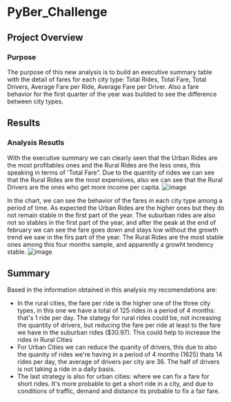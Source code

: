 # PyBer_Challenge

## Project Overview
### Purpose
The purpose of this new analysis is to build an executive summary table with the detail of fares for each city type: Total Rides, Total Fare, Total Drivers, Average Fare per Ride, Average Fare per Driver.
Also a fare behavior for the first quarter of the year was builded to see the difference between city types.

## Results
### Analysis Resutls
With the executive summary we can clearly seen that the Urban Rides are the most profitables ones and the Rural Rides are the less ones, this speaking in terms of 'Total Fare". 
Due to the quantity of rides we can see that the Rural Rides are the most expensives, also we can see that the Rural Drivers are the ones who get more income per capita.
![image](https://user-images.githubusercontent.com/96214489/152647097-c84ea2b7-adf6-4ef9-9fcc-3aed02eb13e0.png)


In the chart, we can see the behavior of the fares in each city type among a period of time. As expected the Urban Rides are the higher ones but they do not remain stable in the first part of the year.
The suburban rides are also not so stables in the first part of the year, and after the peak at the end of february we can see the fare goes down and stays low without the growth trend we saw in the firs part of the year.
The Rural Rides are the most stable ones among this four months sample, and apparently a growht tendency stable.
![image](https://user-images.githubusercontent.com/96214489/152647745-ad32bbd7-ebff-4f36-8c29-10d6e75886dd.png)

## Summary
Based in the information obtained in this analysis my recomendations are:
 - In the rural cities, the fare per ride is the higher one of the three city types, in this one we have a total of 125 rides in a period of 4 months: that's 1 ride per day. The stategy for rural rides could be, not increasing the quantity of drivers, but reducing the fare per ride at least to the fare we have in the suburban rides ($30.97). This could help to increase the rides in Rural Cities
 - For Urban Cities we can reduce the quanity of drivers, this due to also the quanity of rides we're having in a period of 4 months (1625) thats 14 rides per day, the average of drivers per city are 36. The half of drivers is not taking a ride in a daily basis.
 - The last strategy is also for urban cities: where we can fix a fare for short rides. It's more probable to get a short ride in a city, and due to conditions of traffic, demand and distance its probable to fix a fair fare.
